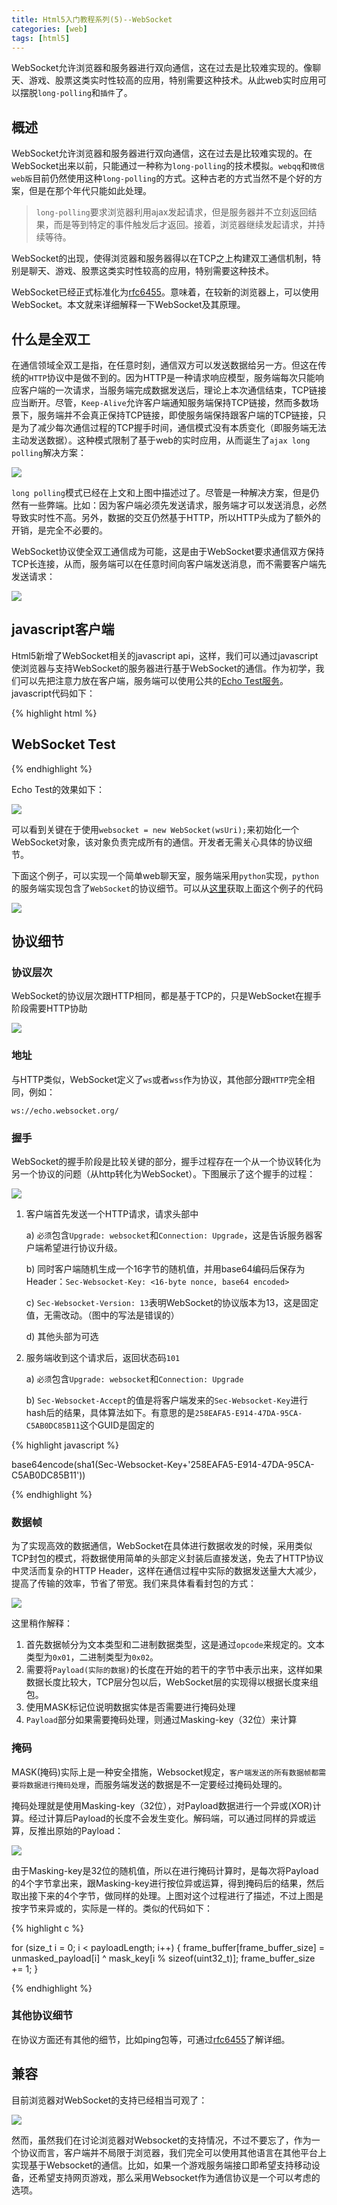 ```yaml
---
title: Html5入门教程系列(5)--WebSocket
categories: [web]
tags: [html5]
---
```


WebSocket允许浏览器和服务器进行双向通信，这在过去是比较难实现的。像聊天、游戏、股票这类实时性较高的应用，特别需要这种技术。从此web实时应用可以摆脱`long-polling`和`插件`了。

## 概述

WebSocket允许浏览器和服务器进行双向通信，这在过去是比较难实现的。在WebSocket出来以前，只能通过一种称为`long-polling`的技术模拟。`webqq`和`微信web版`目前仍然使用这种`long-polling`的方式。这种古老的方式当然不是个好的方案，但是在那个年代只能如此处理。

> `long-polling`要求浏览器利用ajax发起请求，但是服务器并不立刻返回结果，而是等到特定的事件触发后才返回。接着，浏览器继续发起请求，并持续等待。

WebSocket的出现，使得浏览器和服务器得以在TCP之上构建双工通信机制，特别是聊天、游戏、股票这类实时性较高的应用，特别需要这种技术。

WebSocket已经正式标准化为[rfc6455](https://tools.ietf.org/html/rfc6455)。意味着，在较新的浏览器上，可以使用WebSocket。本文就来详细解释一下WebSocket及其原理。

## 什么是全双工

在通信领域全双工是指，在任意时刻，通信双方可以发送数据给另一方。但这在传统的`HTTP`协议中是做不到的。因为HTTP是一种请求响应模型，服务端每次只能响应客户端的一次请求，当服务端完成数据发送后，理论上本次通信结束，TCP链接应当断开。尽管，`Keep-Alive`允许客户端通知服务端保持TCP链接，然而多数场景下，服务端并不会真正保持TCP链接，即使服务端保持跟客户端的TCP链接，只是为了减少每次通信过程的TCP握手时间，通信模式没有本质变化（即服务端无法主动发送数据）。这种模式限制了基于web的实时应用，从而诞生了`ajax long polling`解决方案：

![](http://pchou.qiniudn.com/h5-presentation-4websocket-00.jpg)

`long polling`模式已经在上文和上图中描述过了。尽管是一种解决方案，但是仍然有一些弊端。比如：因为客户端必须先发送请求，服务端才可以发送消息，必然导致实时性不高。另外，数据的交互仍然基于HTTP，所以HTTP头成为了额外的开销，是完全不必要的。

WebSocket协议使全双工通信成为可能，这是由于WebSocket要求通信双方保持TCP长连接，从而，服务端可以在任意时间向客户端发送消息，而不需要客户端先发送请求：

![](http://pchou.qiniudn.com/h5-presentation-4websocket-01.jpg)

## javascript客户端

Html5新增了WebSocket相关的javascript api，这样，我们可以通过javascript使浏览器与支持WebSocket的服务器进行基于WebSocket的通信。作为初学，我们可以先把注意力放在客户端，服务端可以使用公共的[Echo Test服务](http://www.websocket.org/echo.html)。javascript代码如下：

{% highlight html %}

  <!DOCTYPE html>
  <meta charset="utf-8" />
  <title>WebSocket Test</title>
  <script language="javascript" type="text/javascript">

  var wsUri = "ws://echo.websocket.org/";
  var output;

  function init()
  {
    output = document.getElementById("output");
    testWebSocket();
  }

  function testWebSocket()
  {
    websocket = new WebSocket(wsUri);
    websocket.onopen = function(evt) { onOpen(evt) };
    websocket.onclose = function(evt) { onClose(evt) };
    websocket.onmessage = function(evt) { onMessage(evt) };
    websocket.onerror = function(evt) { onError(evt) };
  }

  function onOpen(evt)
  {
    writeToScreen("CONNECTED");
    doSend("WebSocket rocks");
  }

  function onClose(evt)
  {
    writeToScreen("DISCONNECTED");
  }

  function onMessage(evt)
  {
    writeToScreen('<span style="color: blue;">RESPONSE: ' + evt.data+'</span>');
    websocket.close();
  }

  function onError(evt)
  {
    writeToScreen('<span style="color: red;">ERROR:</span> ' + evt.data);
  }

  function doSend(message)
  {
    writeToScreen("SENT: " + message);
    websocket.send(message);
  }

  function writeToScreen(message)
  {
    var pre = document.createElement("p");
    pre.style.wordWrap = "break-word";
    pre.innerHTML = message;
    output.appendChild(pre);
  }

  window.addEventListener("load", init, false);

  </script>

  <h2>WebSocket Test</h2>

  <div id="output"></div>

{% endhighlight %}

Echo Test的效果如下：

![](http://pchou.qiniudn.com/h5-presentation-4websocket-08.jpg)

可以看到关键在于使用`websocket = new WebSocket(wsUri);`来初始化一个WebSocket对象，该对象负责完成所有的通信。开发者无需关心具体的协议细节。

下面这个例子，可以实现一个简单web聊天室，服务端采用`python`实现，`python`的服务端实现包含了`WebSocket`的协议细节。可以从[这里](https://github.com/PChou/h5_Traning/tree/master/WebSocket)获取上面这个例子的代码

![](http://pchou.qiniudn.com/h5-presentation-4websocket-02.jpg)

## 协议细节

### 协议层次

WebSocket的协议层次跟HTTP相同，都是基于TCP的，只是WebSocket在握手阶段需要HTTP协助

![](http://pchou.qiniudn.com/h5-presentation-4websocket-03.jpg)

### 地址

与HTTP类似，WebSocket定义了`ws`或者`wss`作为协议，其他部分跟`HTTP`完全相同，例如：

```
ws://echo.websocket.org/
```

### 握手

WebSocket的握手阶段是比较关键的部分，握手过程存在一个从一个协议转化为另一个协议的问题（从http转化为WebSocket）。下图展示了这个握手的过程：

![](http://pchou.qiniudn.com/h5-presentation-4websocket-04.jpg)

1. 客户端首先发送一个HTTP请求，请求头部中
	
	a) `必须`包含`Upgrade: websocket`和`Connection: Upgrade`，这是告诉服务器客户端希望进行协议升级。

	b) 同时客户端随机生成一个16字节的随机值，并用base64编码后保存为Header：`Sec-Websocket-Key: <16-byte nonce, base64 encoded>`

	c) `Sec-Websocket-Version: 13`表明WebSocket的协议版本为13，这是固定值，无需改动。（图中的写法是错误的）

	d) 其他头部为可选

2. 服务端收到这个请求后，返回状态码`101`
	
	a) `必须`包含`Upgrade: websocket`和`Connection: Upgrade`

	b) `Sec-Websocket-Accept`的值是将客户端发来的`Sec-Websocket-Key`进行hash后的结果，具体算法如下。有意思的是`258EAFA5-E914-47DA-95CA-C5AB0DC85B11`这个GUID是固定的

{% highlight javascript %}

base64encode(sha1(Sec-Websocket-Key+'258EAFA5-E914-47DA-95CA-C5AB0DC85B11'))

{% endhighlight %}

### 数据帧

为了实现高效的数据通信，WebSocket在具体进行数据收发的时候，采用类似TCP封包的模式，将数据使用简单的头部定义封装后直接发送，免去了HTTP协议中灵活而复杂的HTTP Header，这样在通信过程中实际的数据发送量大大减少，提高了传输的效率，节省了带宽。我们来具体看看封包的方式：

![](http://pchou.qiniudn.com/h5-presentation-4websocket-05.jpg)

这里稍作解释：

1. 首先数据帧分为文本类型和二进制数据类型，这是通过`opcode`来规定的。文本类型为`0x01`，二进制类型为`0x02`。
2. 需要将`Payload(实际的数据)`的长度在开始的若干的字节中表示出来，这样如果数据长度比较大，TCP层分包以后，WebSocket层的实现得以根据长度来组包。
3. 使用MASK标记位说明数据实体是否需要进行掩码处理
4. `Payload`部分如果需要掩码处理，则通过Masking-key（32位）来计算

### 掩码

MASK(掩码)实际上是一种安全措施，Websocket规定，`客户端发送的所有数据帧都需要将数据进行掩码处理`，而服务端发送的数据是不一定要经过掩码处理的。

掩码处理就是使用Masking-key（32位），对Payload数据进行一个异或(XOR)计算。经过计算后Payload的长度不会发生变化。解码端，可以通过同样的异或运算，反推出原始的Payload：

![](http://pchou.qiniudn.com/h5-presentation-4websocket-06.jpg)

由于Masking-key是32位的随机值，所以在进行掩码计算时，是每次将Payload的4个字节拿出来，跟Masking-key进行按位异或运算，得到掩码后的结果，然后取出接下来的4个字节，做同样的处理。上图对这个过程进行了描述，不过上图是按字节来异或的，实际是一样的。类似的代码如下：

{% highlight c %}

for (size_t i = 0; i < payloadLength; i++) {
    frame_buffer[frame_buffer_size] = unmasked_payload[i] ^ mask_key[i % sizeof(uint32_t)];
    frame_buffer_size += 1;
}

{% endhighlight %}

### 其他协议细节

在协议方面还有其他的细节，比如ping包等，可通过[rfc6455](https://tools.ietf.org/html/rfc6455)了解详细。

## 兼容

目前浏览器对WebSocket的支持已经相当可观了：

![](http://pchou.qiniudn.com/h5-presentation-4websocket-07.jpg)

然而，虽然我们在讨论浏览器对Websocket的支持情况，不过不要忘了，作为一个协议而言，客户端并不局限于浏览器，我们完全可以使用其他语言在其他平台上实现基于Websocket的通信。比如，如果一个游戏服务端接口即希望支持移动设备，还希望支持网页游戏，那么采用Websocket作为通信协议是一个可以考虑的选项。



